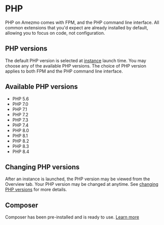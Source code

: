# PHP

PHP on Amezmo comes with FPM, and the PHP command line interface. All common extensions that you'd expect
are already installed by default, allowing you to focus on code, not configuration.

## PHP versions

The default PHP version is selected at [instance](/docs/instances) launch time. You may choose any of the available PHP versions.
The choice of PHP version applies to both FPM and the PHP command line interface.

## Available PHP versions

- PHP 5.6
- PHP 7.0
- PHP 7.1
- PHP 7.2
- PHP 7.3
- PHP 7.4
- PHP 8.0
- PHP 8.1
- PHP 8.2
- PHP 8.3
- PHP 8.4

## Changing PHP versions

After an instance is launched, the PHP version may be viewed from the Overview tab. Your PHP version may be changed at anytime.
See [changing PHP versions](/docs/how-to-guides/changing-php-versions) for more details.

## Composer

Composer has been pre-installed and is ready to use. [Learn more](/docs/php/composer)
